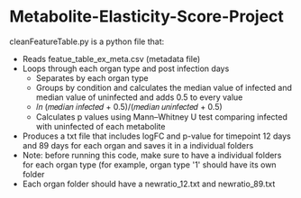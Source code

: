 # Metabolite-Elasticity-Score-Project

cleanFeatureTable.py is a python file that:
- Reads featue_table_ex_meta.csv (metadata file)
- Loops through each organ type and post infection days
    - Separates by each organ type 
    - Groups by condition and calculates the median value of infected and median value of uninfected and adds 0.5 to every value
    - 𝑙𝑛 (𝑚𝑒𝑑𝑖𝑎𝑛 𝑖𝑛𝑓𝑒𝑐𝑡𝑒𝑑 + 0.5)/(𝑚𝑒𝑑𝑖𝑎𝑛 𝑢𝑛𝑖𝑛𝑓𝑒𝑐𝑡𝑒𝑑 + 0.5)
    - Calculates p values using Mann–Whitney U test comparing infected with uninfected of each metabolite
- Produces a txt file that includes logFC and p-value for timepoint 12 days and 89 days for each organ and saves it in a individual folders
- Note: before running this code, make sure to have a individual folders for each organ type (for example, organ type '1' should have its own folder
- Each organ folder should have a newratio_12.txt and newratio_89.txt

